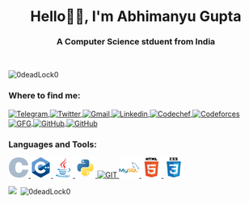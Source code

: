 <!--
Abhimanyu Gupta (https://github.com/0deadLock0)
--!>

<h1 align="center">
Hello👋🏻, I'm Abhimanyu Gupta
</h1>

<h3 align="center">
A Computer Science stduent from India
</h3>

<br>

<p align="left">
	<img src="https://komarev.com/ghpvc/?username=0deadLock0&label=Profile%20views&color=f53f2b&style=plastic" alt="0deadLock0" />
</p>


<h3 align="left">
Where to find me:
</h3>
<p align="left">
	<a href="https://t.me/deadLocks0" target="_blank">
		<img align="center" src="https://cdn.jsdelivr.net/npm/simple-icons@4.4.0/icons/telegram.svg" alt="Telegram" height="30" width="40" />
	</a>
	<a href="https://twitter.com/_deadLocks" target="_blank">
		<img align="center" src="https://cdn.jsdelivr.net/npm/simple-icons@4.4.0/icons/twitter.svg" alt="Twitter" height="30" width="40" />
	</a>
	<a target="_blank" rel="noopener noreferrer" rel=" noopener noreferrer" target="_blank" href="mailto:guptaabhimanyu23@gmail.com" >
		<img align="center" src="https://cdn.jsdelivr.net/npm/simple-icons@4.4.0/icons/gmail.svg" alt="Gmail" height="30" width="40" >
		</a>
	<a target="_blank" rel="noopener noreferrer" href="https://www.linkedin.com/in/abhimanyu-gupta-iiitd/" target="_blank">
		<img align="center" src="https://cdn.jsdelivr.net/npm/simple-icons@3.13.0/icons/linkedin.svg" alt="Linkedin" height="30" width="40" />
	</a>
	<a target="_blank" rel="noopener noreferrer" href="https://www.codechef.com/users/abhimanyu_2000" target="_blank">
		<img align="center" src="https://cdn.jsdelivr.net/npm/simple-icons@3.1.0/icons/codechef.svg" alt="Codechef" height="30" width="40" />
	</a>
	<a target="_blank" rel="noopener noreferrer" href="https://codeforces.com/profile/Abhimanyu_Gupta" target="_blank">
		<img align="center" src="https://cdn.jsdelivr.net/npm/simple-icons@3.13.0/icons/codeforces.svg" alt="Codeforces" height="30" width="40" />
	</a>
	<a target="_blank" rel="noopener noreferrer" href="https://auth.geeksforgeeks.org/user/0deadlock0" target="_blank">
		<img align="center" src="https://cdn.jsdelivr.net/npm/simple-icons@3.13.0/icons/geeksforgeeks.svg" alt="GFG" height="30" width="40" />
	</a>
	<a target="_blank" rel="noopener noreferrer" href="https://github.com/0deadLock0" target="_blank">
		<img align="center" src="https://cdn.jsdelivr.net/npm/simple-icons@3.13.0/icons/github.svg" alt="GitHub" height="30" width="40" />
	</a>
	<a target="_blank" rel="noopener noreferrer" href="https://stackoverflow.com/users/12512406/deadlock" target="_blank">
		<img align="center" src="https://cdn.jsdelivr.net/npm/simple-icons@3.13.0/icons/stackoverflow.svg" alt="GitHub" height="30" width="40" />
	</a>
</p>

<h3 align="left">
Languages and Tools:
</h3>
<p align="left">
	<a href="https://www.cprogramming.com/" target="_blank">
		<img src="https://raw.githubusercontent.com/devicons/devicon/master/icons/c/c-original.svg" alt="C" width="40" height="40"/>
	</a>
	<a href="https://www.w3schools.com/cpp/" target="_blank">
		<img src="https://raw.githubusercontent.com/devicons/devicon/master/icons/cplusplus/cplusplus-original.svg" alt="C++" width="40" height="40"/>
	</a>
	<a href="https://www.java.com" target="_blank">
		<img src="https://raw.githubusercontent.com/devicons/devicon/master/icons/java/java-original.svg" alt="Java" width="40" height="40"/>
	</a>
	<a href="https://www.python.org" target="_blank">
		<img src="https://raw.githubusercontent.com/devicons/devicon/master/icons/python/python-original.svg" alt="Python" width="40" height="40"/>
	</a>
	<a href="https://git-scm.com/" target="_blank">
		<img src="https://www.vectorlogo.zone/logos/git-scm/git-scm-icon.svg" alt="GIT" width="40" height="40"/>
	</a>
	<a href="https://www.mysql.com/" target="_blank">
		<img src="https://raw.githubusercontent.com/devicons/devicon/master/icons/mysql/mysql-original-wordmark.svg" alt="MYSQL" width="40" height="40"/>
	</a>
	<a href="https://www.w3.org/html/" target="_blank">
		<img src="https://raw.githubusercontent.com/devicons/devicon/master/icons/html5/html5-original-wordmark.svg" alt="HTML5" width="40" height="40"/>
	</a>
	<a href="https://www.w3schools.com/css/" target="_blank">
		<img src="https://raw.githubusercontent.com/devicons/devicon/master/icons/css3/css3-original-wordmark.svg" alt="CSS3" width="40" height="40"/>
	</a>
</p>

<p>
	<img align="left" src="https://github-readme-stats.vercel.app/api/top-langs?username=0deadLock0&show_icons=true&locale=en&layout=flat&theme=highcontrast&title_color=42f584&hide_border=true alt="0deadLock0" />
</p>
<p>&nbsp;
	<img align="center" src="https://github-readme-stats.vercel.app/api?username=0deadLock0&show_icons=true&theme=highcontrast&title_color=42f584&icon_color=f53f2b&hide_border=true&count_private=true&line_height=40" alt="0deadLock0" />
</p>

